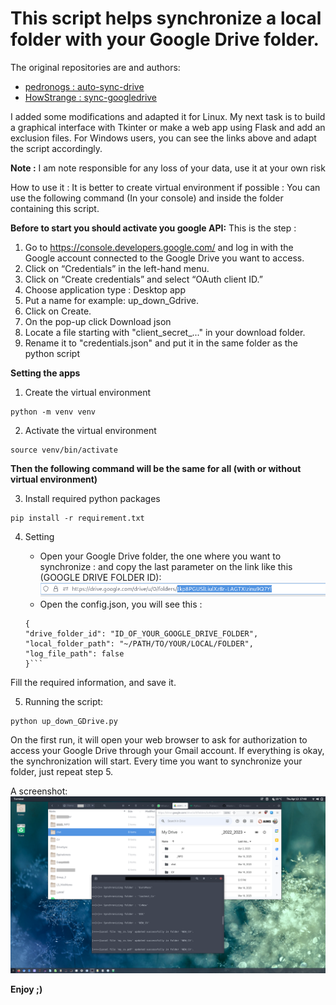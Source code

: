 # This script helps synchronize a local folder with your Google Drive folder.

The original repositories are and authors:

* [pedronogs : auto-sync-drive](https://github.com/pedronogs/auto-sync-drive)
* [HowStrange : sync-googledrive](https://github.com/HowStrange/sync-googledrive)

I added some modifications and adapted it for Linux. My next task is to build a graphical interface with Tkinter or make a web app using Flask and add an exclusion files. For Windows users, you can see the links above and adapt the script accordingly.


**Note :** I am note responsible for any loss of your data, use it at your own risk


How to use it :
It is better to create virtual environment if possible :
You can use the following command (In your console) and inside the folder containing this script.

**Before to start you should activate you google API:**
This is the step :
1. Go to https://console.developers.google.com/ and log in with the Google account connected to the Google Drive you want to access.
2. Click on “Credentials” in the left-hand menu.
3. Click on “Create credentials” and select “OAuth client ID.”
4. Choose application type : Desktop app
5. Put a name for example: up_down_Gdrive.
6. Click on Create.
7. On the pop-up click Download json
8. Locate a file starting with "client_secret_..." in your download folder.
9. Rename it to "credentials.json" and put it in the same folder as the python script


**Setting the apps**
1. Create the virtual environment
```
python -m venv venv
```
2. Activate the virtual environment
```
source venv/bin/activate
``` 

**Then the following command will be the same for all (with or without virtual environment)**

3. Install required python packages
```
pip install -r requirement.txt
```

4. Setting 
    * Open your Google Drive folder, the one where you want to synchronize : and copy the last parameter on the link like this (GOOGLE DRIVE FOLDER ID):
    ![](assets/drive_id.png)
    * Open the config.json, you will see this :

    ```{json}
    {
    "drive_folder_id": "ID_OF_YOUR_GOOGLE_DRIVE_FOLDER",
    "local_folder_path": "~/PATH/TO/YOUR/LOCAL/FOLDER",
    "log_file_path": false
    }```
Fill the required information, and save it.


5. Running the script:
```
python up_down_GDrive.py
```

On the first run, it will open your web browser to ask for authorization to access your Google Drive through your Gmail account.
If everything is okay, the synchronization will start.
Every time you want to synchronize your folder, just repeat step 5.


A screenshot:
![](assets/screenshot.png)



**Enjoy ;)**